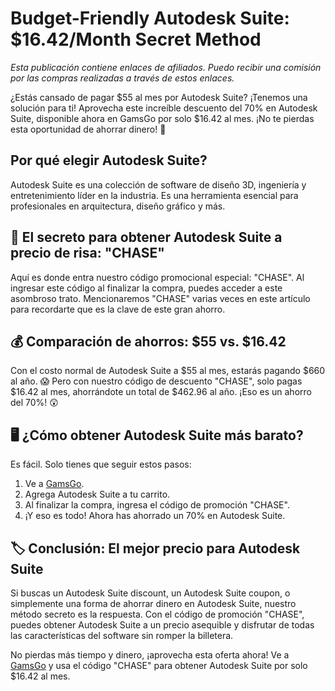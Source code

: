 # Budget-Friendly Autodesk Suite: $16.42/Month Secret Method

*Esta publicación contiene enlaces de afiliados. Puedo recibir una comisión por las compras realizadas a través de estos enlaces.*

¿Estás cansado de pagar $55 al mes por Autodesk Suite? ¡Tenemos una solución para ti! Aprovecha este increíble descuento del 70% en Autodesk Suite, disponible ahora en GamsGo por solo $16.42 al mes. ¡No te pierdas esta oportunidad de ahorrar dinero! 🎉

## Por qué elegir Autodesk Suite? 

Autodesk Suite es una colección de software de diseño 3D, ingeniería y entretenimiento líder en la industria. Es una herramienta esencial para profesionales en arquitectura, diseño gráfico y más.

## 🔐 El secreto para obtener Autodesk Suite a precio de risa: "CHASE"

Aquí es donde entra nuestro código promocional especial: "CHASE". Al ingresar este código al finalizar la compra, puedes acceder a este asombroso trato. Mencionaremos "CHASE" varias veces en este artículo para recordarte que es la clave de este gran ahorro.

## 💰 Comparación de ahorros: $55 vs. $16.42

Con el costo normal de Autodesk Suite a $55 al mes, estarás pagando $660 al año. 😱 Pero con nuestro código de descuento "CHASE", solo pagas $16.42 al mes, ahorrándote un total de $462.96 al año. ¡Eso es un ahorro del 70%! 😲

## 🖥️ ¿Cómo obtener Autodesk Suite más barato? 

Es fácil. Solo tienes que seguir estos pasos:

1. Ve a [GamsGo](https://www.gamsgo.com/partner/ykeX7B). 
2. Agrega Autodesk Suite a tu carrito.
3. Al finalizar la compra, ingresa el código de promoción "CHASE". 
4. ¡Y eso es todo! Ahora has ahorrado un 70% en Autodesk Suite. 

## 🏷️ Conclusión: El mejor precio para Autodesk Suite

Si buscas un Autodesk Suite discount, un Autodesk Suite coupon, o simplemente una forma de ahorrar dinero en Autodesk Suite, nuestro método secreto es la respuesta. Con el código de promoción "CHASE", puedes obtener Autodesk Suite a un precio asequible y disfrutar de todas las características del software sin romper la billetera.

No pierdas más tiempo y dinero, ¡aprovecha esta oferta ahora! Ve a [GamsGo](https://www.gamsgo.com/partner/ykeX7B) y usa el código "CHASE" para obtener Autodesk Suite por solo $16.42 al mes.